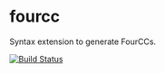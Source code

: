 fourcc
======

Syntax extension to generate FourCCs.

[![Build Status](https://travis-ci.org/rust-lang/fourcc.svg?branch=master)](https://travis-ci.org/rust-lang/fourcc)
